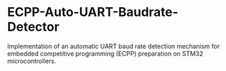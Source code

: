 # ECPP-Auto-UART-Baudrate-Detector
Implementation of an automatic UART baud rate detection mechanism for embedded competitive programming (ECPP) preparation on STM32 microcontrollers.
